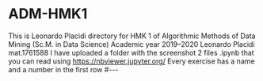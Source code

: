 # ADM-HMK1
This is Leonardo Placidi directory for HMK 1 of Algorithmic Methods of Data Mining (Sc.M. in Data Science)
Academic year 2019–2020
Leonardo Placidi mat.1761588
I have uploaded a folder with the screenshot
2 files .ipynb that you can read using https://nbviewer.jupyter.org/
Every exercise has a name and a number in the first row #---
